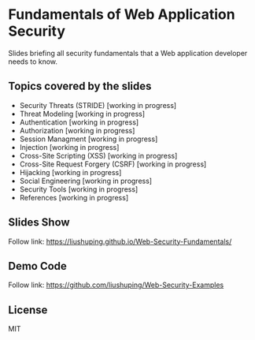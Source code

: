 # Fundamentals of Web Application Security
Slides briefing all security fundamentals that a Web application developer needs to know.

## Topics covered by the slides
 * Security Threats (STRIDE) [working in progress]
 * Threat Modeling [working in progress]
 * Authentication [working in progress]
 * Authorization [working in progress]
 * Session Managment [working in progress]
 * Injection [working in progress]
 * Cross-Site Scripting (XSS) [working in progress]
 * Cross-Site Request Forgery (CSRF) [working in progress]
 * Hijacking [working in progress]
 * Social Engineering [working in progress]
 * Security Tools [working in progress]
 * References [working in progress]

 ## Slides Show
 Follow link: https://liushuping.github.io/Web-Security-Fundamentals/

 ## Demo Code
 Follow link: https://github.com/liushuping/Web-Security-Examples

 ## License
 MIT
